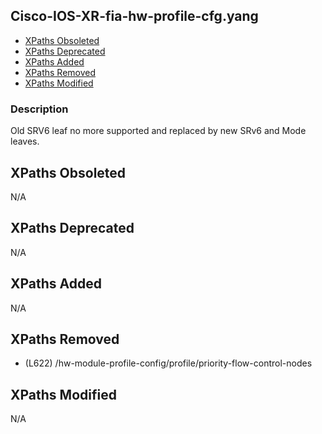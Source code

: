 ## Cisco-IOS-XR-fia-hw-profile-cfg.yang

- [XPaths Obsoleted](#xpaths-obsoleted)
- [XPaths Deprecated](#xpaths-deprecated)
- [XPaths Added](#xpaths-added)
- [XPaths Removed](#xpaths-removed)
- [XPaths Modified](#xpaths-modified)

### Description

Old SRV6 leaf no more supported and replaced by new SRv6 and Mode leaves.

## XPaths Obsoleted

N/A

## XPaths Deprecated

N/A

## XPaths Added

N/A

## XPaths Removed

- (L622)	/hw-module-profile-config/profile/priority-flow-control-nodes

## XPaths Modified

N/A


